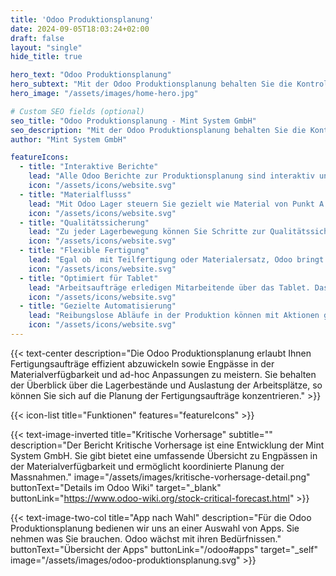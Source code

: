```yaml
---
title: 'Odoo Produktionsplanung'
date: 2024-09-05T18:03:24+02:00
draft: false
layout: "single"
hide_title: true

hero_text: "Odoo Produktionsplanung"
hero_subtext: "Mit der Odoo Produktionsplanung behalten Sie die Kontrolle über Fertigungsaufträge, Materialfluss, Lagerbestände und Lieferversprechen."
hero_image: "/assets/images/home-hero.jpg"

# Custom SEO fields (optional)
seo_title: "Odoo Produktionsplanung - Mint System GmbH"
seo_description: "Mit der Odoo Produktionsplanung behalten Sie die Kontrolle über Fertigungsaufträge, Materialfluss, Lagerbestände und Lieferversprechen."
author: "Mint System GmbH"

featureIcons:
  - title: "Interaktive Berichte"
    lead: "Alle Odoo Berichte zur Produktionsplanung sind interaktiv und somit immer aktuell."
    icon: "/assets/icons/website.svg"
  - title: "Materialflusss"
    lead: "Mit Odoo Lager steuern Sie gezielt wie Material von Punkt A nach Punkt B gelangt."
    icon: "/assets/icons/website.svg"
  - title: "Qualitätssicherung"
    lead: "Zu jeder Lagerbewegung können Sie Schritte zur Qualitätssicherung auslösen."
    icon: "/assets/icons/website.svg"
  - title: "Flexible Fertigung"
    lead: "Egal ob  mit Teilfertigung oder Materialersatz, Odoo bringt den Auftrag zum Abschluss."
    icon: "/assets/icons/website.svg"
  - title: "Optimiert für Tablet"
    lead: "Arbeitsaufträge erledigen Mitarbeitende über das Tablet. Dasselb gilt für die Produktionsplanung."
    icon: "/assets/icons/website.svg"
  - title: "Gezielte Automatisierung"
    lead: "Reibungslose Abläufe in der Produktion können mit Aktionen ganz einfach automatisiert werden."
    icon: "/assets/icons/website.svg"
---
```


{{< text-center 
  description="Die Odoo Produktionsplanung erlaubt Ihnen Fertigungsaufträge effizient abzuwickeln sowie Engpässe in der Materialverfügbarkeit und ad-hoc Anpassungen zu meistern. Sie behalten der Überblick über die Lagerbestände und Auslastung der Arbeitsplätze, so können Sie sich auf die Planung der Fertigungsaufträge konzentrieren." >}}


{{< icon-list title="Funktionen" features="featureIcons" >}}

{{< text-image-inverted 
  title="Kritische Vorhersage" 
  subtitle="" 
  description="Der Bericht Kritische Vorhersage ist eine Entwicklung der Mint System GmbH. Sie gibt bietet eine umfassende Übersicht zu Engpässen in der Materialverfügbarkeit und ermöglicht koordinierte Planung der Massnahmen."
  image="/assets/images/kritische-vorhersage-detail.png" 
  buttonText="Details im Odoo Wiki" 
  target="_blank"
  buttonLink="https://www.odoo-wiki.org/stock-critical-forecast.html" >}}

{{< text-image-two-col 
  title="App nach Wahl"
  description="Für die Odoo Produktionsplanung bedienen wir uns an einer Auswahl von Apps. Sie nehmen was Sie brauchen. Odoo wächst mit ihren Bedürfnissen."
  buttonText="Übersicht der Apps"
  buttonLink="/odoo#apps" 
  target="_self"
  image="/assets/images/odoo-produktionsplanung.svg" >}}

